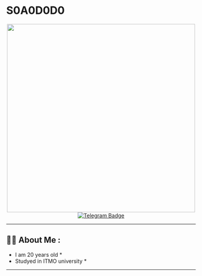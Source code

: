 # S0A0D0D0
<div id="header"  align="center">
<img src="https://i.giphy.com/media/v1.Y2lkPTc5MGI3NjExbGpwcjlyM3V6a3lmd2xkdHV2NzY5NDFkMTR4b2sydTd2Zmtzd3Y4NCZlcD12MV9pbnRlcm5hbF9naWZfYnlfaWQmY3Q9Zw/LMcB8XospGZO8UQq87/giphy.gif"  width="500"/>
</div>
<div id="badges"  align="center">
<a href="https://t.me/s_a_d_do">
<img src="https://img.shields.io/badge/Telegram-blue?style=for-the-badge&logo=telegram&logoColor=white" alt="Telegram Badge" alt=""/>
</a>
</div>

---

## :woman_technologist: About Me :
* I am 20 years old *
* Studyed in ITMO university *

---
